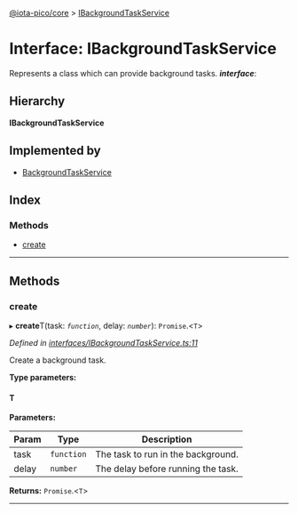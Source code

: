 [@iota-pico/core](../README.md) > [IBackgroundTaskService](../interfaces/ibackgroundtaskservice.md)

# Interface: IBackgroundTaskService

Represents a class which can provide background tasks.
*__interface__*: 

## Hierarchy

**IBackgroundTaskService**

## Implemented by

* [BackgroundTaskService](../classes/backgroundtaskservice.md)

## Index

### Methods

* [create](ibackgroundtaskservice.md#create)

---

## Methods

<a id="create"></a>

###  create

▸ **create**T(task: *`function`*, delay: *`number`*): `Promise`.<`T`>

*Defined in [interfaces/IBackgroundTaskService.ts:11](https://github.com/iota-pico/core/blob/938a9ad/src/interfaces/IBackgroundTaskService.ts#L11)*

Create a background task.

**Type parameters:**

#### T 
**Parameters:**

| Param | Type | Description |
| ------ | ------ | ------ |
| task | `function`   |  The task to run in the background. |
| delay | `number`   |  The delay before running the task. |

**Returns:** `Promise`.<`T`>

___

